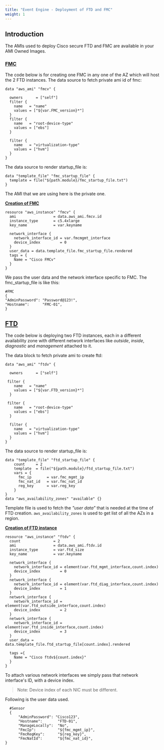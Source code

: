 ```yaml
---
title: "Event Engine - Deployment of FTD and FMC"
weight: 1
---
```


## **Introduction**

 The AMIs used to deploy Cisco secure FTD and FMC are available in your AMI Owned Images.

### <ins>**FMC**</ins>
The code below is for creating one FMC in any one of the AZ which will host the 2 FTD instances. 
The data source to fetch private ami id of fmc:  

```
data "aws_ami" "fmcv" {

  owners      = ["self"]
  filter {
    name   = "name"
    values = ["${var.FMC_version}*"]
  }
  filter {
    name   = "root-device-type"
    values = ["ebs"]
  }

  filter {
    name   = "virtualization-type"
    values = ["hvm"]
  }
}
```
The data source to render startup_file is: 

```
data "template_file" "fmc_startup_file" {
  template = file("${path.module}/fmc_startup_file.txt")
}
```

The AMI that we are using here is the private one.

<ins>**Creation of FMC**</ins>
```
resource "aws_instance" "fmcv" {
  ami                 = data.aws_ami.fmcv.id
  instance_type       = c5.4xlarge
  key_name            = var.keyname
    
  network_interface {
    network_interface_id = var.fmcmgmt_interface
    device_index         = 0
  }
  user_data = data.template_file.fmc_startup_file.rendered
  tags = {
    Name = "Cisco FMCv"
  }
}
```
We pass the user data and the network interface specific to FMC. The fmc_startup_file is like this:
```
#FMC
{
"AdminPassword": "Password@123!",
"Hostname":      "FMC-01",
}
``` 
 
## <ins>**FTD</ins>**

The code below is deploying two FTD instances, each in a different availability zone with different network interfaces like *outside*, *inside*, *diagnostic* and *management* attached to it.

The data block to fetch private ami to create ftd:  

```
data "aws_ami" "ftdv" {

  owners      = ["self"]

 filter {
    name   = "name"
    values = ["${var.FTD_version}*"]
  }

 filter {
    name   = "root-device-type"
    values = ["ebs"]
  }

  filter {
    name   = "virtualization-type"
    values = ["hvm"]
  }
}
```

The data source to render startup_file is:   
```
data "template_file" "ftd_startup_file" {
    count     = 2
    template  = file("${path.module}/ftd_startup_file.txt")
    vars = {
      fmc_ip       = var.fmc_mgmt_ip
      fmc_nat_id   = var.fmc_nat_id
      reg_key      = var.reg_key
    }
}
data "aws_availability_zones" "available" {}
```
Template file is used to fetch the *"user data"* that is needed at the time of FTD creation. ```aws_availability_zones``` is used to get list of all the AZs in a region.  



**<ins>Creation of FTD instance </ins>** 

```
resource "aws_instance" "ftdv" {
  count               = 2
  ami                 = data.aws_ami.ftdv.id
  instance_type       = var.ftd_size
  key_name            = var.keyname

  network_interface {
    network_interface_id = element(var.ftd_mgmt_interface,count.index)
    device_index         = 0
  }
  network_interface {
    network_interface_id = element(var.ftd_diag_interface,count.index)
    device_index         = 1
  }
  network_interface {
    network_interface_id = element(var.ftd_outside_interface,count.index)
    device_index         = 2
  }
  network_interface {
    network_interface_id = element(var.ftd_inside_interface,count.index)
    device_index         = 3
  }
  user_data = data.template_file.ftd_startup_file[count.index].rendered

  tags ={
    Name = "Cisco ftdv${count.index}"
  }
}
```  
To attach various network interfaces we simply pass that network interface's ID, with a device index. 
>Note: Device index of each NIC must be different.

Following is the user data used.
```
  #Sensor
  {
      "AdminPassword": "Cisco123",
      "Hostname":       "FTD-01",
      "ManageLocally":  "No",
      "FmcIp":          "${fmc_mgmt_ip}",
      "FmcRegKey":      "${reg_key}",
      "FmcNatId":       "${fmc_nat_id}",
}
```

